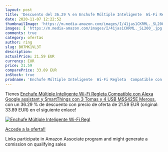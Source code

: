 ```yaml
---
layout: post
title: 'Descuento del 36.29 % en Enchufe Múltiple Inteligente  Wi-Fi Regl'
date: 2020-11-07 12:22:52
thumbnailImage: 'https://m.media-amazon.com/images/I/41jas1CKRML._SL200_.jpg'
images: [ 'https://m.media-amazon.com/images/I/41jas1CKRML._SL200_.jpg' ]
comments: true
category: ofertas
author: ring
slug: B07MK1VL3T
description:
actualPrice: 21.59 EUR
currency: EUR
price: 21.59
comparePrice: 33.89 EUR
inStock: true
prodname: 'Enchufe Múltiple Inteligente  Wi-Fi Regleta  Compatible con Alexa  Google assistant y SmartThings  con 3 Tomas y 4 USB  MSS425E  Meross.'
---
```


Tienes [Enchufe Múltiple Inteligente  Wi-Fi Regleta  Compatible con Alexa  Google assistant y SmartThings  con 3 Tomas y 4 USB  MSS425E  Meross.](https://www.amazon.es/dp/B07MK1VL3T/?tag=tolees-21) con un 36.29 % de descuento con precio de oferta de 21.59 EUR (original: 33.89 EUR) en el siguiente enlace!

[![Enchufe Múltiple Inteligente  Wi-Fi Regl](https://m.media-amazon.com/images/I/41jas1CKRML._SL200_.jpg)](https://www.amazon.es/dp/B07MK1VL3T/?tag=tolees-21)

[Accede a la oferta!!](https://www.amazon.es/dp/B07MK1VL3T/?tag=tolees-21)

Links participate in Amazon Associate program and might generate a comission on qualifying sales


